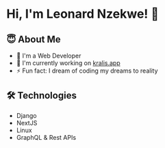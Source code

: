 # Hi, I'm Leonard Nzekwe! 👋
## 😇 About Me
- 🏫 I'm a Web Developer
- 🧠 I'm currently working on [kralis.app](https://www.kralis.app)
- ⚡️ Fun fact: I dream of coding my dreams to reality
## 🛠 Technologies
- Django
- NextJS
- Linux
- GraphQL & Rest APIs
